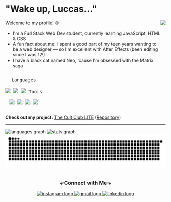 <h1 align="left">"Wake up, Luccas..."</h1>

<img align="right" height="170" src="https://media0.giphy.com/media/v1.Y2lkPTc5MGI3NjExcmhpbmthOWd1d24wbDczNDZlZXFtb3I3eXRmcGNsN3ZsbjB5cnZoMCZlcD12MV9pbnRlcm5hbF9naWZfYnlfaWQmY3Q9Zw/ip5L71rU6sjcc/giphy.gif"  />

Welcome to my profile! 🌐

- I'm a Full Stack Web Dev student, currently learning JavaScript, HTML & CSS 
- A fun fact about me: I spent a good part of my teen years wanting to be a web designer — so I'm excellent with After Effects (been editing since I was 12!)
- I have a black cat named Neo, 'cause I'm obsessed with the Matrix saga

<p style="display: inline-block;" align="center">
<kbd>
    <kbd>Languages</kbd>
    <br>
    <br>
    <img width="30px" src="https://cdn.jsdelivr.net/gh/devicons/devicon/icons/javascript/javascript-original.svg" /> 
    <img width="30px" src="https://cdn.jsdelivr.net/gh/devicons/devicon/icons/html5/html5-original.svg" /> 
    <img width="30px" src="https://cdn.jsdelivr.net/gh/devicons/devicon/icons/css3/css3-original.svg" /> 
  </kbd>

   <kbd>
    <kbd>Tools</kbd>
    <br>
    <br>
    <img width="30px" src="https://cdn.jsdelivr.net/gh/devicons/devicon/icons/vscode/vscode-original.svg" />
    <img width="30px" src="https://cdn.jsdelivr.net/gh/devicons/devicon/icons/figma/figma-original.svg" />
    <img width="30px" src="https://cdn.jsdelivr.net/gh/devicons/devicon/icons/photoshop/photoshop-plain.svg">
    <img width="30px" src="https://cdn.jsdelivr.net/gh/devicons/devicon/icons/aftereffects/aftereffects-original.svg">
  </kbd>
  </p>

  <strong>Check out my project:</strong> 
    <a href="https://luccas-sales.github.io/the-cult-club-lite/" target="_blank" rel="noopener noreferrer">The Cult Club LITE</a> 
    (<a href="https://github.com/luccas-sales/the-cult-club-lite" target="_blank" rel="noopener noreferrer">Repository</a>)


---
<div style="display: inline-block;" align="center">
  <img src="https://github-readme-stats.vercel.app/api?username=luccas-sales&theme=vue-dark&show_icons=true&hide_border=true&count_private=true" height="150" alt="languages graph"  />
  <img src="https://github-readme-stats.vercel.app/api/top-langs/?username=luccas-sales&theme=vue-dark&show_icons=true&hide_border=true&layout=compact" height="150" alt="stats graph"  />
</div>

<picture>
  <source media="(prefers-color-scheme: dark)" srcset="https://raw.githubusercontent.com/luccas-sales/luccas-sales/output/github-contribution-grid-snake-dark.svg">
  <source media="(prefers-color-scheme: light)" srcset="https://raw.githubusercontent.com/luccas-sales/luccas-sales/output/github-contribution-grid-snake.svg">
  <img alt="github contribution grid snake animation" src="https://raw.githubusercontent.com/luccas-sales/luccas-sales/output/github-contribution-grid-snake.svg">
</picture>

##

<h3 align="center">⬐Connect with Me⬎</h3>

<div align="center">
  <a href="https://www.instagram.com/legarcondamour/" target="_blank">
    <img src="https://img.shields.io/static/v1?message=Instagram&logo=instagram&label=&color=E4405F&logoColor=white&labelColor=&style=for-the-badge" height="35" alt="instagram logo"  />
  </a>
  <a href="mailto:luccassales888@gmail.com" target="_blank">
    <img src="https://img.shields.io/static/v1?message=Gmail&logo=gmail&label=&color=D14836&logoColor=white&labelColor=&style=for-the-badge" height="35" alt="gmail logo"  />
  </a>
  <a href="https://www.linkedin.com/in/luccas-sales/" target="_blank">
    <img src="https://img.shields.io/static/v1?message=LinkedIn&logo=linkedin&label=&color=0077B5&logoColor=white&labelColor=&style=for-the-badge" height="35" alt="linkedin logo"  />
  </a>
</div>
